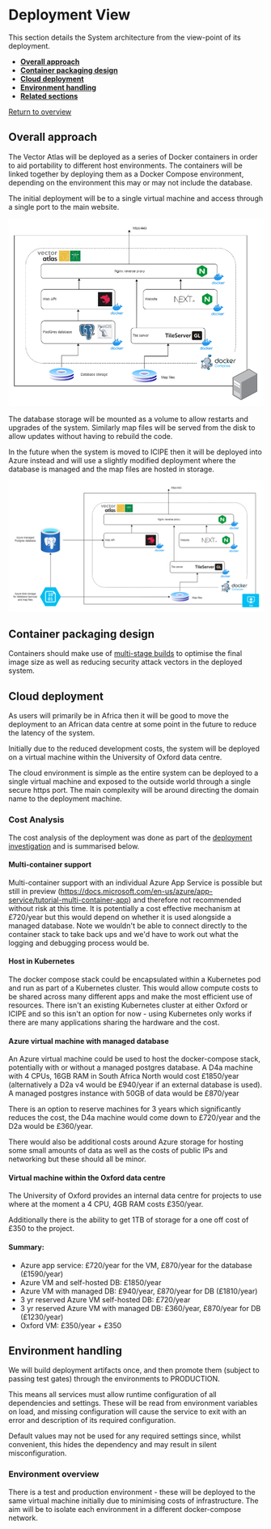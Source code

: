 # Deployment View

This section details the System architecture from the view-point of its deployment.

* **[Overall approach](#overall-approach)**
* **[Container packaging design](#container-packaging-design)**
* **[Cloud deployment](#cloud-deployment)**
* **[Environment handling](#environment-handling)**
* **[Related sections](#related-sections)**

[Return to overview](./01-architecture-overview.md)

## Overall approach

The Vector Atlas will be deployed as a series of Docker containers in order to aid portability to different host environments. The containers will be linked together by deploying them as a Docker Compose environment, depending on the environment this may or may not include the database.

The initial deployment will be to a single virtual machine and access through a single port to the main website.

![vm deployment](./images/vm-deployment.png)

The database storage will be mounted as a volume to allow restarts and upgrades of the system. Similarly map files will be served from the disk to allow updates without having to rebuild the code.

In the future when the system is moved to ICIPE then it will be deployed into Azure instead and will use a slightly modified deployment where the database is managed and the map files are hosted in storage.

![azure deployment](./images/azure-deployment.png)

## Container packaging design

Containers should make use of [multi-stage builds](https://docs.docker.com/develop/develop-images/multistage-build/) to optimise the final image size as well as reducing security attack vectors in the deployed system.

## Cloud deployment

As users will primarily be in Africa then it will be good to move the deployment to an African data centre at some point in the future to reduce the latency of the system.

Initially due to the reduced development costs, the system will be deployed on a virtual machine within the University of Oxford data centre.

The cloud environment is simple as the entire system can be deployed to a single virtual machine and exposed to the outside world through a single secure https port. The main complexity will be around directing the domain name to the deployment machine.

### Cost Analysis

The cost analysis of the deployment was done as part of the [deployment investigation](https://github.com/icipe-official/vectoratlas-software-code/issues/45) and is summarised below.

#### Multi-container support
Multi-container support with an individual Azure App Service is possible but still in preview (https://docs.microsoft.com/en-us/azure/app-service/tutorial-multi-container-app) and therefore not recommended without risk at this time. It is potentially a cost effective mechanism at £720/year but this would depend on whether it is used alongside a managed database. Note we wouldn't be able to connect directly to the container stack to take back ups and we'd have to work out what the logging and debugging process would be.

#### Host in Kubernetes
The docker compose stack could be encapsulated within a Kubernetes pod and run as part of a Kubernetes cluster. This would allow compute costs to be shared across many different apps and make the most efficient use of resources. There isn't an existing Kubernetes cluster at either Oxford or ICIPE and so this isn't an option for now - using Kubernetes only works if there are many applications sharing the hardware and the cost.

#### Azure virtual machine with managed database
An Azure virtual machine could be used to host the docker-compose stack, potentially with or without a managed postgres database. A D4a machine with 4 CPUs, 16GB RAM in South Africa North would cost £1850/year (alternatively a D2a v4 would be £940/year if an external database is used). A managed postgres instance with 50GB of data would be £870/year

There is an option to reserve machines for 3 years which significantly reduces the cost, the D4a machine would come down to £720/year and the D2a would be £360/year.

There would also be additional costs around Azure storage for hosting some small amounts of data as well as the costs of public IPs and networking but these should all be minor.

#### Virtual machine within the Oxford data centre
The University of Oxford provides an internal data centre for projects to use where at the moment a 4 CPU, 4GB RAM costs £350/year.

Additionally there is the ability to get 1TB of storage for a one off cost of £350 to the project.

#### Summary:
- Azure app service: £720/year for the VM, £870/year for the database (£1590/year)
- Azure VM and self-hosted DB: £1850/year
- Azure VM with managed DB: £940/year, £870/year for DB (£1810/year)
- 3 yr reserved Azure VM self-hosted DB: £720/year
- 3 yr reserved Azure VM with managed DB: £360/year, £870/year for DB (£1230/year)
- Oxford VM: £350/year + £350

## Environment handling

We will build deployment artifacts once, and then promote them (subject to passing test gates) through the environments to PRODUCTION.

This means all services must allow runtime configuration of all dependencies and settings. These will be read from environment variables on load, and missing configuration will cause the service to exit with an error and description of its required configuration.

Default values may not be used for any required settings since, whilst convenient, this hides the dependency and may result in silent misconfiguration.

### Environment overview

There is a test and production environment - these will be deployed to the same virtual machine initially due to minimising costs of infrastructure. The aim will be to isolate each environment in a different docker-compose network.
